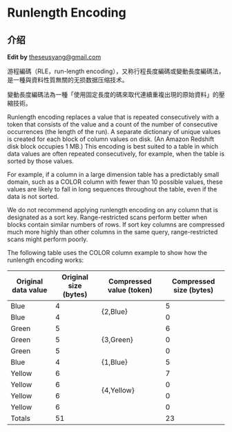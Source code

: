 # Runlength Encoding


##  介绍


**Edit by** <theseusyang@gmail.com>

游程編碼（RLE，run-length encoding），又称行程長度編碼或變動長度編碼法，是一種與資料性質無關的无损数据压缩技术。

變動長度編碼法為一種「使用固定長度的碼來取代連續重複出現的原始資料」的壓縮技術。


Runlength encoding replaces a value that is repeated consecutively with a token that consists of the value and a count of the number of consecutive occurrences (the length of the run). A separate dictionary of unique values is created for each block of column values on disk. (An Amazon Redshift disk block occupies 1 MB.) This encoding is best suited to a table in which data values are often repeated consecutively, for example, when the table is sorted by those values.

For example, if a column in a large dimension table has a predictably small domain, such as a COLOR column with fewer than 10 possible values, these values are likely to fall in long sequences throughout the table, even if the data is not sorted.

We do not recommend applying runlength encoding on any column that is designated as a sort key. Range-restricted scans perform better when blocks contain similar numbers of rows. If sort key columns are compressed much more highly than other columns in the same query, range-restricted scans might perform poorly.

The following table uses the COLOR column example to show how the runlength encoding works:


<table cellspacing="0" border="0"><colgroup><col class="col1"><col class="col2"><col class="col3"><col class="col4"></colgroup><thead><tr><th>Original data value </th><th>Original size (bytes) </th><th>Compressed value (token) </th><th>Compressed size (bytes) </th></tr></thead><tbody><tr><td>Blue </td><td>4 </td><td rowspan="2">{2,Blue} </td><td>5 </td></tr><tr><td>Blue </td><td>4 </td><td>0 </td></tr><tr><td>Green </td><td>5 </td><td rowspan="3">{3,Green} </td><td>6 </td></tr><tr><td>Green </td><td>5 </td><td>0 </td></tr><tr><td>Green </td><td>5 </td><td>0 </td></tr><tr><td>Blue </td><td>4 </td><td>{1,Blue} </td><td>5 </td></tr><tr><td>Yellow </td><td>6 </td><td rowspan="4">{4,Yellow} </td><td>7 </td></tr><tr><td>Yellow </td><td>6 </td><td>0 </td></tr><tr><td>Yellow </td><td>6 </td><td>0 </td></tr><tr><td>Yellow </td><td>6 </td><td>0 </td></tr><tr><td>Totals </td><td>51 </td><td> </td><td>23 </td></tr></tbody></table>